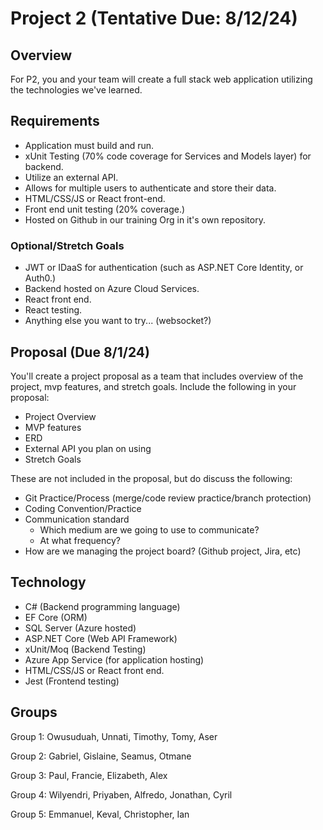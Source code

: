 # Project 2 (Tentative Due: 8/12/24)

## Overview

For P2, you and your team will create a full stack web application utilizing the technologies we've learned.

## Requirements

- Application must build and run.
- xUnit Testing (70% code coverage for Services and Models layer) for backend.
- Utilize an external API.
- Allows for multiple users to authenticate and store their data.
- HTML/CSS/JS or React front-end.
- Front end unit testing (20% coverage.)
- Hosted on Github in our training Org in it's own repository.

### Optional/Stretch Goals

- JWT or IDaaS for authentication (such as ASP.NET Core Identity, or Auth0.)
- Backend hosted on Azure Cloud Services.
- React front end.
- React testing.
- Anything else you want to try... (websocket?)

## Proposal (Due 8/1/24)

You'll create a project proposal as a team that includes overview of the project, mvp features, and stretch goals. Include the following in your proposal:

- Project Overview
- MVP features
- ERD
- External API you plan on using
- Stretch Goals

These are not included in the proposal, but do discuss the following:

- Git Practice/Process (merge/code review practice/branch protection)
- Coding Convention/Practice
- Communication standard
  - Which medium are we going to use to communicate?
  - At what frequency?
- How are we managing the project board? (Github project, Jira, etc)

## Technology

- C# (Backend programming language)
- EF Core (ORM)
- SQL Server (Azure hosted)
- ASP.NET Core (Web API Framework)
- xUnit/Moq (Backend Testing)
- Azure App Service (for application hosting)
- HTML/CSS/JS or React front end.
- Jest (Frontend testing)

## Groups

Group 1: Owusuduah, Unnati, Timothy, Tomy, Aser

Group 2: Gabriel, Gislaine, Seamus, Otmane

Group 3: Paul, Francie, Elizabeth, Alex

Group 4: Wilyendri, Priyaben, Alfredo, Jonathan, Cyril

Group 5: Emmanuel, Keval, Christopher, Ian
